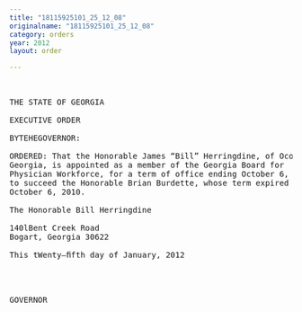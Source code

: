 ```yaml
---
title: "18115925101_25_12_08"
originalname: "18115925101_25_12_08"
category: orders
year: 2012
layout: order

---
```

<pre>
 

THE STATE OF GEORGIA

EXECUTIVE ORDER

BYTEHEGOVERNOR:

ORDERED: That the Honorable James “Bill” Herringdine, of Oconee County,
Georgia, is appointed as a member of the Georgia Board for
Physician Workforce, for a term of office ending October 6, 2016,
to succeed the Honorable Brian Burdette, whose term expired on
October 6, 2010.

The Honorable Bill Herringdine

140lBent Creek Road
Bogart, Georgia 30622

This tWenty—ﬁfth day of January, 2012

 
    

GOVERNOR

</pre>
